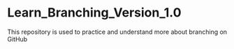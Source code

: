 # Learn_Branching_Version_1.0

This repository is used to practice and understand more about branching on GitHub

